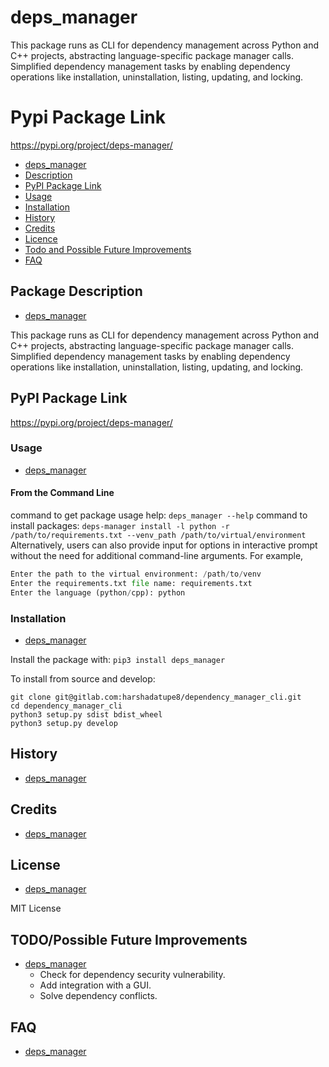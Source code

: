 
# deps\_manager

This package runs as CLI for dependency management across Python and C++ projects, abstracting language-specific package manager calls.
Simplified dependency management tasks by enabling dependency operations like installation, uninstallation, listing, updating, and locking.

# Pypi Package Link
https://pypi.org/project/deps-manager/


* [deps\_manager](#deps\_manager)
* [Description](#package-description)
* [PyPI Package Link](#pypi-package-link)
* [Usage](#usage)
* [Installation](#installation)
* [History](#history)
* [Credits](#credits)
* [Licence](#licence)
* [Todo and Possible Future Improvements](#todopossible-future-improvements)
* [FAQ](#faq)

## Package Description
* [deps\_manager](#deps\_manager)

This package runs as CLI for dependency management across Python and C++ projects, abstracting language-specific package manager calls.
Simplified dependency management tasks by enabling dependency operations like installation, uninstallation, listing, updating, and locking.

## PyPI Package Link
https://pypi.org/project/deps-manager/

### Usage
* [deps\_manager](#deps\_manager)

#### From the Command Line

command to get package usage help: ```deps_manager --help```
command to install packages: ```deps-manager install -l python -r /path/to/requirements.txt --venv_path /path/to/virtual/environment```
Alternatively, users can also provide input for options in interactive prompt without the need for additional command-line arguments. 
For example,
``` python main.py install
Enter the path to the virtual environment: /path/to/venv
Enter the requirements.txt file name: requirements.txt
Enter the language (python/cpp): python
```

### Installation
* [deps\_manager](#deps\_manager)

Install the package with:
```pip3 install deps_manager```

To install from source and develop:
```
git clone git@gitlab.com:harshadatupe8/dependency_manager_cli.git
cd dependency_manager_cli
python3 setup.py sdist bdist_wheel
python3 setup.py develop
```

## History
* [deps\_manager](#deps\_manager)

## Credits
* [deps\_manager](#deps\_manager)

## License
* [deps\_manager](#deps\_manager)

MIT License

## TODO/Possible Future Improvements
* [deps\_manager](#deps\_manager)
    * Check for dependency security vulnerability.
    * Add integration with a GUI.
    * Solve dependency conflicts.

## FAQ
* [deps\_manager](#deps\_manager)
